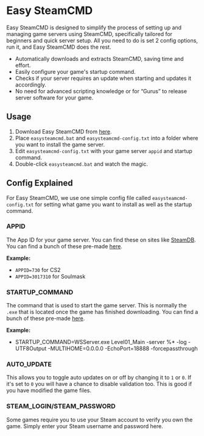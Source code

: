 # Easy SteamCMD

Easy SteamCMD is designed to simplify the process of setting up and managing game servers using SteamCMD, specifically tailored for beginners and quick server setup. All you need to do is set 2 config options, run it, and Easy SteamCMD does the rest.

- Automatically downloads and extracts SteamCMD, saving time and effort.
- Easily configure your game's startup command.
- Checks if your server requires an update when starting and updates it accordingly.
- No need for advanced scripting knowledge or for “Gurus” to release server software for your game.

## Usage

1. Download Easy SteamCMD from [here](https://github.com/ghostcap-gaming/easy-steamcmd/archive/refs/heads/main.zip).
2. Place `easysteamcmd.bat` and `easysteamcmd-config.txt` into a folder where you want to install the game server.
3. Edit `easysteamcmd-config.txt` with your game server `appid` and startup command.
4. Double-click `easysteamcmd.bat` and watch the magic.

## Config Explained

For Easy SteamCMD, we use one simple config file called `easysteamcmd-config.txt` for setting what game you want to install as well as the startup command.

### APPID

The App ID for your game server. You can find these on sites like [SteamDB](https://steamdb.info/). You can find a bunch of these pre-made [here](#).

**Example:**
- `APPID=730` for CS2
- `APPID=3017310` for Soulmask

### STARTUP_COMMAND

The command that is used to start the game server. This is normally the `.exe` that is located once the game has finished downloading. You can find a bunch of these pre-made [here](#).

**Example:**
- STARTUP_COMMAND=WSServer.exe Level01_Main -server %* -log -UTF8Output -MULTIHOME=0.0.0.0 -EchoPort=18888 -forcepassthrough

### AUTO_UPDATE

This allows you to toggle auto updates on or off by changing it to `1` or `0`. If it's set to `0` you will have a chance to disable validation too. This is good if you have modified the game files.

### STEAM_LOGIN/STEAM_PASSWORD

Some games require you to use your Steam account to verify you own the game. Simply enter your Steam username and password here.
